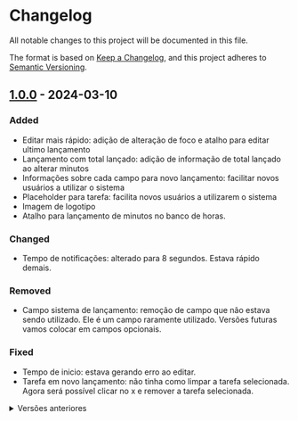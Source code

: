 # Changelog
All notable changes to this project will be documented in this file.

The format is based on [Keep a Changelog](https://keepachangelog.com/en/1.0.0/),
and this project adheres to [Semantic Versioning](https://semver.org/spec/v2.0.0.html).

## [1.0.0] - 2024-03-10
### Added
- Editar mais rápido: adição de alteração de foco e atalho para editar ultimo lançamento
- Lançamento com total lançado: adição de informação de total lançado ao alterar minutos
- Informações sobre cada campo para novo lançamento: facilitar novos usuários a utilizar o sistema
- Placeholder para tarefa: facilita novos usuários a utilizarem o sistema
- Imagem de logotipo
- Atalho para lançamento de minutos no banco de horas.
### Changed
- Tempo de notificações: alterado para 8 segundos. Estava rápido demais.
### Removed
- Campo sistema de lançamento: remoção de campo que não estava sendo utilizado. Ele é um campo raramente utilizado. Versões futuras vamos colocar em campos opcionais. 
### Fixed
- Tempo de inicio: estava gerando erro ao editar.
- Tarefa em novo lançamento: não tinha como limpar a tarefa selecionada. Agora será possível clicar no x e remover a tarefa selecionada.  

<details>
  <summary>Versões anteriores</summary>
  
## [0.5.1] - 2022-02-08
### Added
- Função daily: gerar um texto para mapa mental com todos os lançamentos feitos e descrições copiado para área de transferencia
- Atalho para lançamento: atalho de teclado para agilizar os lançamentos
### Changed
### Removed
### Fixed
- botão lançar sem margins: gerava cliques acidentais no botão de cancelar, cancelando uma edição, fazendo perder textos longos digitados. (#60)

## [0.5.0] - 2022-01-24

### Added
- Confirmação de remoção de lançamento: adição de modal antes de remover
- Exportação de dados: cria um json com todos dados cadastrados para download.
- Iniciar dia: remove todos lançamentos e adiciona o do inicio de dia.
- Link para wiki no rodapé
### Changed
### Removed
### Fixed
- banco de horas nao mostrando valor ao abrir tela

## [0.4.0] - 2021-11-22
### Added
- Banco de horas: função para carregar e salvar minutos do banco de horas criado com horas extras ou devidas de lançamentos anteriores.
### Changed
### Removed
### Fixed

## [0.3.0] - 2021-04-25
### Added
- funcao de cadastro de intervalos. São lancamentos de minutos que não serão contabilizados como lançados, mas sim na ultima hora lançada.
### Changed
- Melhoria de código para facilitar adição de novas funcionalidades. Uso de hooks para declaração de funções, useMemo e useEffects, tornando o código do componente bem limpo.
- Melhoria de design de items de lancamentos. Uso de botoes agrupados abaixo e quebra de linha para descricao do lançamento.
### Removed
### Fixed

## [0.2.0] - 2021-02-09
### Added
- Adição de minutos em formato redmine
### Changed
### Removed
### Fixed
- Documentação de geração de versão
- Changelog compare entre versões
- Title de html com o nome da aplicação
- Execução via HTML estático não estava sendo carregado o Dashboard
- Cancelar não estava limpando campos
- Totalização de horas para tarefas evolutivas

## [0.1.0] - 2021-01-09
### Added
- Versão e nome de aplicação no cabeçalho
- Função para tipificar um lançamento como evolutiva ou corretiva
- Arquivo de Changelog no projeto frontend para facilitar a documentação para novos devs
- Estilo para lançamentos copiados ou bloqueados
- Erros de campos preenchidos mais claros e para cada campo validado 
### Changed
### Removed
- Delay na busca por OS
### Fixed
- Estilização de lista de resumo do dashboard 

## [0.0.1] - 2020-08-15
### Added
- This CHANGELOG file to hopefully serve as an evolving example of a
  standardized open source project CHANGELOG.
- Geracao de versão inicial para manter histórico de alterações
- Gerenciamento de lancamento de horas com uso de minutos como tempo
- Dashboard para visualização de horas totais
- Salvamento de informações em json no storage do navegador do usuario
- Função de copiar ação para área de transferência
- Campo para Hora inicial
- Informação de última hora de lançamentos feitos de acordo hora inicial mais a soma dos minutos lançados
- Cache de numeração de OS
- AsyncSelect para seleção de OS em cache
- Bloqueio de edição de lançamento quando realiza a cópia de ação
- Botão para reverter bloqueio de edição

</details>

[1.0.0]: https://github.com/alexferreiradev/gerenciador_horas_trabalho/compare/v0.0.1...v1.0.0
[0.6.0]: https://github.com/alexferreiradev/gerenciador_horas_trabalho/compare/v0.5.1...v0.6.0
[0.5.1]: https://github.com/alexferreiradev/gerenciador_horas_trabalho/compare/v0.5.0...v0.5.1
[0.5.0]: https://github.com/alexferreiradev/gerenciador_horas_trabalho/compare/v0.4.0...v0.5.0
[0.4.0]: https://github.com/alexferreiradev/gerenciador_horas_trabalho/compare/v0.3.0...v0.4.0
[0.2.0]: https://github.com/alexferreiradev/gerenciador_horas_trabalho/compare/v0.1.0...v0.2.0
[0.1.0]: https://github.com/alexferreiradev/gerenciador_horas_trabalho/compare/v0.0.1...v0.1.0
[0.0.1]: https://github.com/alexferreiradev/gerenciador_horas_trabalho/releases/tag/v0.0.1
